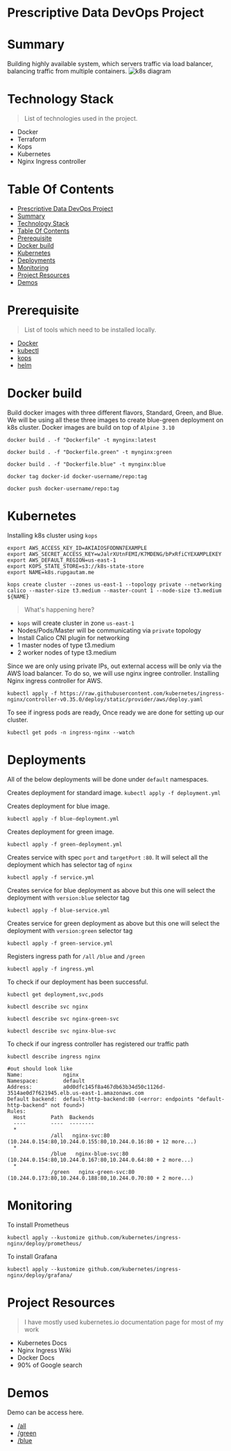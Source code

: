 # Prescriptive Data DevOps Project



Summary
=================
Building highly available system, which servers traffic via load balancer, balancing traffic from multiple containers.
![k8s diagram](../pd-data/k8s/k8s-diagram.svg)


Technology Stack
=================
> List of technologies used in the project.
* Docker
* Terraform
* Kops
* Kubernetes
* Nginx Ingress controller


Table Of Contents
=================
- [Prescriptive Data DevOps Project](#prescriptive-data-devops-project)
- [Summary](#summary)
- [Technology Stack](#technology-stack)
- [Table Of Contents](#table-of-contents)
- [Prerequisite](#prerequisite)
- [Docker build](#docker-build)
- [Kubernetes](#kubernetes)
- [Deployments](#deployments)
- [Monitoring](#monitoring)
- [Project Resources](#project-resources)
- [Demos](#demos)

Prerequisite
=================
> List of tools which need to be installed locally.
* [Docker](https://docs.docker.com/get-docker/)
* [kubectl](https://kubernetes.io/docs/tasks/tools/install-kubectl/)
* [kops](https://kubernetes.io/docs/setup/production-environment/tools/kops/)
* [helm](https://helm.sh/docs/intro/install/) 
 

Docker build
=================
Build docker images with three different flavors, Standard, Green, and Blue. We will be using all these three images to create blue-green deployment on k8s cluster. Docker images are build on top of `Alpine 3.10` 

`docker build . -f "Dockerfile" -t mynginx:latest`

`docker build . -f "Dockerfile.green" -t mynginx:green`

`docker build . -f "Dockerfile.blue" -t mynginx:blue`

`docker tag docker-id docker-username/repo:tag`

`docker push docker-username/repo:tag`

Kubernetes
=================
Installing k8s cluster using `kops` 

```
export AWS_ACCESS_KEY_ID=AKIAIOSFODNN7EXAMPLE
export AWS_SECRET_ACCESS_KEY=wJalrXUtnFEMI/K7MDENG/bPxRfiCYEXAMPLEKEY
export AWS_DEFAULT_REGION=us-east-1
export KOPS_STATE_STORE=s3://k8s-state-store
export NAME=k8s.rupgautam.me
```

`kops create cluster --zones us-east-1 --topology private --networking calico --master-size t3.medium --master-count 1 --node-size t3.medium ${NAME}`

> What's happening here?
* `kops` will create cluster in zone `us-east-1`
* Nodes/Pods/Master will be communicating via `private` topology
* Install Calico CNI plugin for networking 
* 1 master nodes of type t3.medium
* 2 worker nodes of type t3.medium

Since we are only using private IPs, out external access will be only via the AWS load balancer.
To do so, we will use nginx ingree controller.
Installing Nginx ingress controller for AWS.

`kubectl apply -f https://raw.githubusercontent.com/kubernetes/ingress-nginx/controller-v0.35.0/deploy/static/provider/aws/deploy.yaml`

To see if ingress pods are ready, Once ready we are done for setting up our cluster.

`kubectl get pods -n ingress-nginx --watch`


Deployments
=================
All of the below deployments will be done under `default` namespaces. 

Creates deployment for standard image.
`kubectl apply -f deployment.yml`

Creates deployment for blue image.

`kubectl apply -f blue-deployment.yml`

Creates deployment for green image.

`kubectl apply -f green-deployment.yml`

Creates service with spec `port` and `targetPort` `:80`. It will select all the deployment which has selector tag of `nginx`

`kubectl apply -f service.yml`

Creates service for blue deployment as above but this one will select the deployment with `version:blue` selector tag

`kubectl apply -f blue-service.yml`

Creates service for green deployment as above but this one will select the deployment with `version:green` selector tag

`kubectl apply -f green-service.yml`

Registers ingress path for `/all` `/blue` and `/green` 

`kubectl apply -f ingress.yml`

To check if our deployment has been successful.

`kubectl get deployment,svc,pods`

`kubectl describe svc nginx`

`kubectl describe svc nginx-green-svc`

`kubectl describe svc nginx-blue-svc`


To check if our ingress controller has registered our traffic path 

`kubectl describe ingress nginx`

```
#out should look like
Name:             nginx
Namespace:        default
Address:          a0d0dfc145f8a467db63b34d50c1126d-3514ae0d7f621945.elb.us-east-1.amazonaws.com
Default backend:  default-http-backend:80 (<error: endpoints "default-http-backend" not found>)
Rules:
  Host        Path  Backends
  ----        ----  --------
  *           
              /all   nginx-svc:80 (10.244.0.154:80,10.244.0.155:80,10.244.0.16:80 + 12 more...)
  *           
              /blue   nginx-blue-svc:80 (10.244.0.154:80,10.244.0.167:80,10.244.0.64:80 + 2 more...)
  *           
              /green   nginx-green-svc:80 (10.244.0.173:80,10.244.0.188:80,10.244.0.70:80 + 2 more...)
```

Monitoring
=================

To install Prometheus

`kubectl apply --kustomize github.com/kubernetes/ingress-nginx/deploy/prometheus/`

To install Grafana

`kubectl apply --kustomize github.com/kubernetes/ingress-nginx/deploy/grafana/`


Project Resources
=================
> I have mostly used kubernetes.io documentation page for most of my work
* Kubernetes Docs
* Nginx Ingress Wiki
* Docker Docs
* 90% of Google search 

Demos
=================
Demo can be access here. 
* [/all](https://a0d0dfc145f8a467db63b34d50c1126d-3514ae0d7f621945.elb.us-east-1.amazonaws.com/all)
* [/green](https://a0d0dfc145f8a467db63b34d50c1126d-3514ae0d7f621945.elb.us-east-1.amazonaws.com/green)
* [/blue](https://a0d0dfc145f8a467db63b34d50c1126d-3514ae0d7f621945.elb.us-east-1.amazonaws.com/blue)
